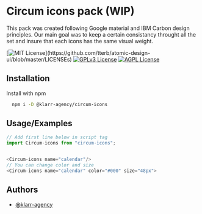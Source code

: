# Circum icons pack (WIP)

This pack was created following Google material and IBM Carbon design principles. Our main goal was to keep a certain consistancy throught all the set and insure that each icons has the same visual weight.

[![MIT License](https://img.shields.io/apm/l/atomic-design-ui.svg?)](https://github.com/tterb/atomic-design-ui/blob/master/LICENSEs)
[![GPLv3 License](https://img.shields.io/badge/License-GPL%20v3-yellow.svg)](https://opensource.org/licenses/)
[![AGPL License](https://img.shields.io/badge/license-AGPL-blue.svg)](http://www.gnu.org/licenses/agpl-3.0)

## Installation

Install with npm

```bash
  npm i -D @klarr-agency/circum-icons
```

## Usage/Examples

```javascript
// Add first line below in script tag
import Circum-icons from "circum-icons";


<Circum-icons name="calendar"/>
// You can change color and size
<Circum-icons name="calendar" color="#000" size="48px">
```

## Authors

-   [@klarr-agency](https://www.github.com/klarr-agency)
